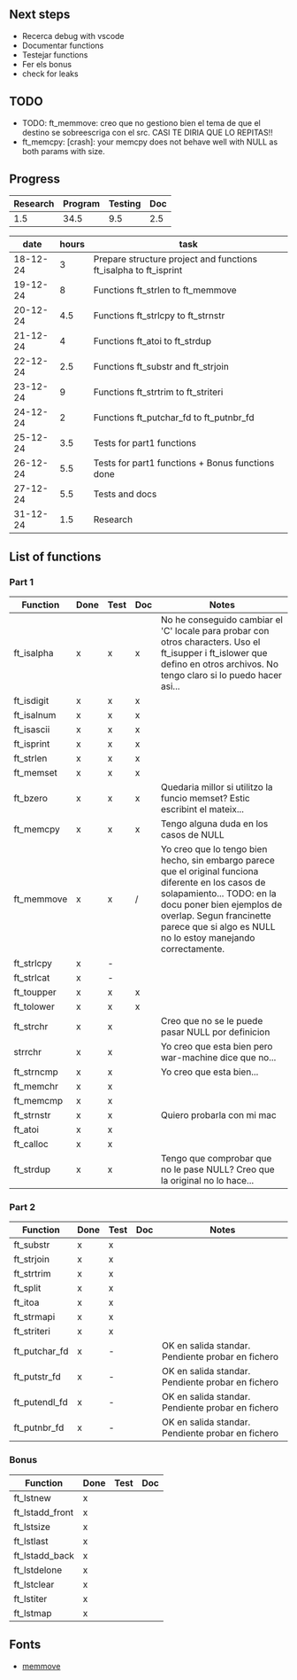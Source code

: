 ## Next steps
- Recerca debug with vscode
- Documentar functions
- Testejar functions
- Fer els bonus
- check for leaks

## TODO
- TODO: ft_memmove: creo que no gestiono bien el tema de que el destino se sobreescriga con el src. CASI TE DIRIA QUE LO REPITAS!!
- ft_memcpy: [crash]: your memcpy does not behave well with NULL as both params with size.

## Progress

|Research|Program|Testing|Doc|
|--------|-------|-------|---|
|1.5     |34.5   |9.5    |2.5|

|date|hours|task|
|----|-----|----|
|18-12-24|3|Prepare structure project and functions ft_isalpha to ft_isprint|
|19-12-24|8|Functions ft_strlen to ft_memmove|
|20-12-24|4.5|Functions ft_strlcpy to ft_strnstr|
|21-12-24|4|Functions ft_atoi to ft_strdup|
|22-12-24|2.5|Functions ft_substr and ft_strjoin|
|23-12-24|9|Functions ft_strtrim to ft_striteri|
|24-12-24|2|Functions ft_putchar_fd to ft_putnbr_fd|
|25-12-24|3.5|Tests for part1 functions|
|26-12-24|5.5|Tests for part1 functions + Bonus functions done|
|27-12-24|5.5|Tests and docs|
|31-12-24|1.5|Research|

## List of functions
### Part 1
|Function|Done|Test|Doc|Notes|
|--------|----|----|---|-----|
|ft_isalpha|x|x|x|No he conseguido cambiar el 'C' locale para probar con otros characters. Uso el ft_isupper i ft_islower que defino en otros archivos. No tengo claro si lo puedo hacer asi...|
|ft_isdigit|x|x|x||
|ft_isalnum|x|x|x||
|ft_isascii|x|x|x||
|ft_isprint|x|x|x||
|ft_strlen |x|x|x||
|ft_memset |x|x|x||
|ft_bzero  |x|x|x|Quedaria millor si utilitzo la funcio memset? Estic escribint el mateix...|
|ft_memcpy |x|x|x|Tengo alguna duda en los casos de NULL|
|ft_memmove|x|x|/|Yo creo que lo tengo bien hecho, sin embargo parece que el original funciona diferente en los casos de solapamiento... TODO: en la docu poner bien ejemplos de overlap. Segun francinette parece que si algo es NULL no lo estoy manejando correctamente.|
|ft_strlcpy|x|-|||
|ft_strlcat|x|-|||
|ft_toupper|x|x|x||
|ft_tolower|x|x|x||
|ft_strchr |x|x||Creo que no se le puede pasar NULL por definicion|
|strrchr   |x|x||Yo creo que esta bien pero war-machine dice que no...|
|ft_strncmp|x|x||Yo creo que esta bien...|
|ft_memchr |x|x|||
|ft_memcmp |x|x|||
|ft_strnstr|x|x||Quiero probarla con mi mac|
|ft_atoi   |x|x|||
|ft_calloc |x|x|||
|ft_strdup |x|x||Tengo que comprobar que no le pase NULL? Creo que la original no lo hace...|

### Part 2
|Function|Done|Test|Doc|Notes|
|--------|----|----|---|-----|
|ft_substr|x|x|||
|ft_strjoin|x|x|||
|ft_strtrim|x|x|||
|ft_split|x|x|||
|ft_itoa|x|x|||
|ft_strmapi|x|x|||
|ft_striteri|x|x|||
|ft_putchar_fd|x|-||OK en salida standar. Pendiente probar en fichero|
|ft_putstr_fd|x|-||OK en salida standar. Pendiente probar en fichero|
|ft_putendl_fd|x|-||OK en salida standar. Pendiente probar en fichero|
|ft_putnbr_fd|x|-||OK en salida standar. Pendiente probar en fichero|

### Bonus
|Function|Done|Test|Doc|
|--------|----|----|---|
|ft_lstnew|x|||
|ft_lstadd_front|x|||
|ft_lstsize|x|||
|ft_lstlast|x|||
|ft_lstadd_back|x|||
|ft_lstdelone|x|||
|ft_lstclear|x|||
|ft_lstiter|x|||
|ft_lstmap|x|||

## Fonts
- [memmove](https://marmota.medium.com/c-language-making-memmove-def8792bb8d5)







